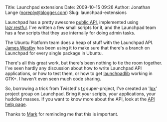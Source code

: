 Title: Launchpad extensions
Date: 2009-10-15 09:26
Author: Jonathan Lange (noreply@blogger.com)
Slug: launchpad-extensions

Launchpad has a pretty awesome [public
API](http://edge.launchpad.net/+apidoc), implemented using
[lazr.restful](https://launchpad.net/lazr.restful). I've written a few
small scripts for it, and the Launchpad team has a few scripts that they
use internally for doing admin tasks.

<div>

The Ubuntu Platform team does a heap of stuff with the Launchpad API.
[James Westby](http://jameswestby.net/weblog) has been using it to make
sure that there's a branch on Launchpad for every single package in
Ubuntu.

</div>

<div>

There's all this great work, but there's been nothing to tie the room
together. I've seen hardly any discussion about how to write Launchpad
API applications, or how to test them, or how to get
[launchpadlib](https://launchpad.net/launchpadlib) working in GTK+. I
haven't even seen much code sharing.

</div>

<div>

So, borrowing a trick from Twisted's [tx](https://launchpad.net/tx)
super-project, I've created an '[lpx](https://launchpad.net/lpx)'
project group on Launchpad. Bring it your scripts, your applications,
your huddled masses. If you want to know more about the API, look at the
[API help page](http://help.launchpad.net/API).

</div>

<div>

Thanks to [Mark](http://markshuttleworth.com) for reminding me that this
is important.

</div>


